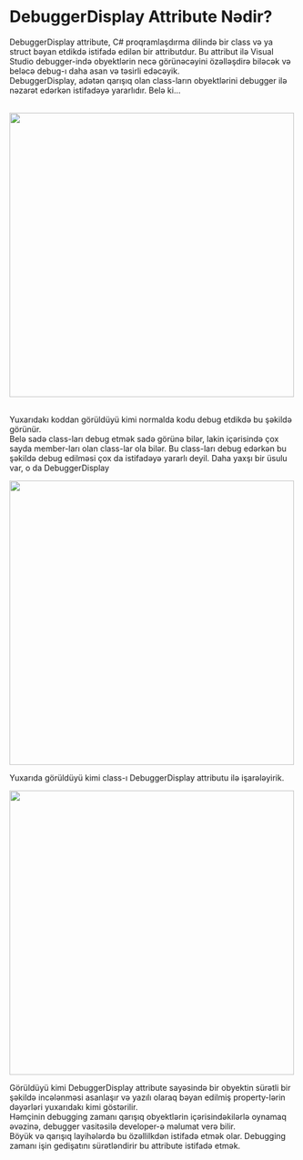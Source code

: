 <h1>DebuggerDisplay Attribute Nədir?</h1>

  <p>
    DebuggerDisplay attribute, C# proqramlaşdırma dilində bir class və ya struct
    bəyan etdikdə istifadə edilən bir attributdur. Bu attribut ilə Visual Studio
    debugger-ində obyektlərin necə görünəcəyini özəlləşdirə biləcək və beləcə
    debug-ı daha asan və təsirli edəcəyik.
    <br />
    DebuggerDisplay, adətən qarışıq olan class-ların obyektlərini debugger ilə
    nəzarət edərkən istifadəyə yararlıdır. Belə ki...
  </p>
  <br />
  <div style="width: 500px">
    <img src="https://github.com/user-attachments/assets/41792f2b-1d77-4d88-a2c4-749791355ee0" style="width: 500px" alt="" />
  </div>
  <br />
  <p>
    Yuxarıdakı koddan görüldüyü kimi normalda kodu debug etdikdə bu şəkildə
    görünür.
    <br />
    Belə sadə class-ları debug etmək sadə görünə bilər, lakin içərisində çox
    sayda member-ları olan class-lar ola bilər. Bu class-ları debug edərkən bu
    şəkildə debug edilməsi çox da istifadəyə yararlı deyil. Daha yaxşı bir üsulu
    var, o da DebuggerDisplay
  </p>

  <div style="width: 500px">
    <img src="https://github.com/user-attachments/assets/5afd84be-fc39-4aa3-b402-16e1d76d15dd" style="width: 500px" alt="" />
  </div>
  <p>
    Yuxarıda görüldüyü kimi class-ı DebuggerDisplay attributu ilə işarələyirik.
  </p>
  <div style="width: 500px">
    <img src="https://github.com/user-attachments/assets/0bea074e-fc5d-4488-8d24-32b73bb09df9" style="width: 500px" alt="" />
  </div>
  <p>
    Görüldüyü kimi DebuggerDisplay attribute sayəsində bir obyektin sürətli bir
    şəkildə incələnməsi asanlaşır və yazılı olaraq bəyan edilmiş property-lərin
    dəyərləri yuxarıdakı kimi göstərilir.
    <br />
    Həmçinin debugging zamanı qarışıq obyektlərin içərisindəkilərlə oynamaq
    əvəzinə, debugger vasitəsilə developer-ə məlumat verə bilir.
    <br />
    Böyük və qarışıq layihələrdə bu özəllilkdən istifadə etmək olar. Debugging
    zamanı işin gedişatını sürətləndirir bu attribute istifadə etmək.
  </p>
